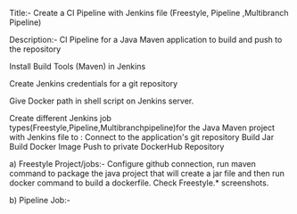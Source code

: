 Title:- Create a CI Pipeline with Jenkins file (Freestyle, Pipeline ,Multibranch Pipeline)

Description:- CI Pipeline for a Java Maven application to build and push to the repository

Install Build Tools (Maven) in Jenkins

Create Jenkins credentials for a git repository

Give Docker path in shell script on Jenkins server.


Create different Jenkins job types(Freestyle,Pipeline,Multibranchpipeline)for the Java Maven project with Jenkins file to : Connect to the application's git repository Build Jar Build Docker Image Push to private DockerHub Repository

a) Freestyle Project/jobs:- Configure github connection, run maven command to package the java project that will create a jar file and then run docker command to build a dockerfile. Check Freestyle.* screenshots.

b) Pipeline Job:-
